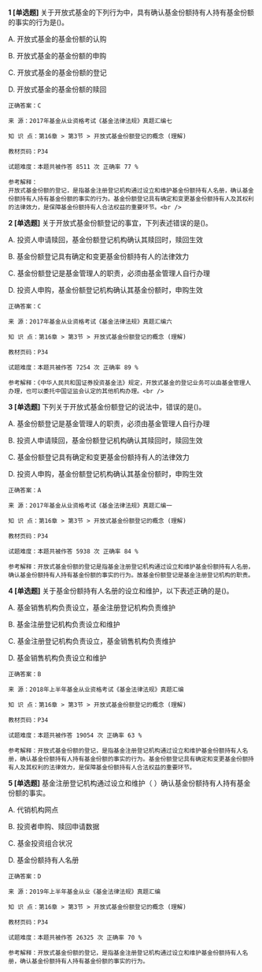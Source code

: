 **1 [单选题]** 
关于开放式基金的下列行为中，具有确认基金份额持有人持有基金份额的事实的行为是()。

A. 开放式基金的基金份额的认购

B. 开放式基金的基金份额的申购

C. 开放式基金的基金份额的登记

D. 开放式基金的基金份额的赎回

```
正确答案：C

来 源：2017年基金从业资格考试《基金法律法规》真题汇编七

知 识 点：第16章 > 第3节 > 开放式基金份额登记的概念 (理解)

教材页码：P34

试题难度：本题共被作答 8511 次 正确率 77 %

参考解释：
开放式基金份额的登记，是指基金注册登记机构通过设立和维护基金份额持有人名册，确认基金份额持有人持有基金份额的事实的行为。基金份额登记具有确定和变更基金份额持有人及其权利的法律效力，是保障基金份额持有人合法权益的重要环节。<br />

```


**2 [单选题]** 关于开放式基金份额登记的事宜，下列表述错误的是()。

A. 投资人申请赎回，基金份额登记机构确认其赎回时，赎回生效

B. 基金份额登记具有确定和变更基金份额持有人的法律效力

C. 基金份额登记是基金管理人的职责，必须由基金管理人自行办理

D. 投资人申购，基金份额登记机构确认其基金份额时，申购生效 

```
正确答案：C

来 源：2017年基金从业资格考试《基金法律法规》真题汇编六

知 识 点：第16章 > 第3节 > 开放式基金份额登记的概念 (理解)

教材页码：P34

试题难度：本题共被作答 7254 次 正确率 89 %

参考解释：《中华人民共和国证券投资基金法》规定，开放式基金的登记业务可以由基金管理人办理，也可以委托中国证监会认定的其他机构办理。<br />
```


**3 [单选题]** 下列关于开放式基金份额登记的说法中，错误的是()。

A. 基金份额登记是基金管理人的职责，必须由基金管理人自行办理

B. 投资人申请赎回，基金份额登记机构确认其赎回时，赎回生效

C. 基金份额登记具有确定和变更基金份额持有人的法律效力

D. 投资人申购，基金份额登记机构确认其基金份额时，申购生效

```
正确答案：A

来 源：2017年基金从业资格考试《基金法律法规》真题汇编一

知 识 点：第16章 > 第3节 > 开放式基金份额登记的概念 (理解)

教材页码：P34

试题难度：本题共被作答 5938 次 正确率 84 %

参考解释：开放式基金份额的登记是指基金注册登记机构通过设立和维护基金份额持有人名册，确认基金份额持有人持有基金份额的事实的行为。故基金份额登记是基金注册登记机构的职责。
```


**4 [单选题]** 关于基金份额持有人名册的设立和维护，以下表述正确的是()。

A. 基金销售机构负责设立，基金注册登记机构负责维护

B. 基金注册登记机构负责设立和维护

C. 基金注册登记机构负责设立，基金销售机构负责维护

D. 基金销售机构负责设立和维护

```
正确答案：B

来 源：2018年上半年基金从业资格考试《基金法律法规》真题汇编

知 识 点：第16章 > 第3节 > 开放式基金份额登记的概念 (理解)

教材页码：P34

试题难度：本题共被作答 19054 次 正确率 63 %

参考解释：开放式基金份额的登记，是指基金注册登记机构通过设立和维护基金份额持有人名册，确认基金份额持有人持有基金份额的事实的行为。基金份额登记具有确定和变更基金份额持有人及其权利的法律效力，是保障基金份额持有人合法权益的重要环节。
```


**5 [单选题]** 基金注册登记机构通过设立和维护（   ）确认基金份额持有人持有基金份额的事实。

A. 代销机构网点

B. 投资者申购、赎回申请数据

C. 基金投资组合状况

D. 基金份额持有人名册 

```
正确答案：D

来 源：2019年上半年基金从业《基金法律法规》真题汇编

知 识 点：第16章 > 第3节 > 开放式基金份额登记的概念 (理解)

教材页码：P34

试题难度：本题共被作答 26325 次 正确率 70 %

参考解释：开放式基金份额的登记，是指基金注册登记机构通过设立和维护基金份额持有人名册，确认基金份额持有人持有基金份额的事实的行为。
```

